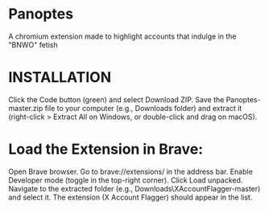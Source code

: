 # Panoptes
A chromium extension made to highlight accounts that indulge in the "BNWO" fetish

# INSTALLATION
Click the Code button (green) and select Download ZIP.
Save the Panoptes-master.zip file to your computer (e.g., Downloads folder) and extract it (right-click > Extract All on Windows, or double-click and drag on macOS).

# Load the Extension in Brave:
Open Brave browser.
Go to brave://extensions/ in the address bar.
Enable Developer mode (toggle in the top-right corner).
Click Load unpacked.
Navigate to the extracted folder (e.g., Downloads\XAccountFlagger-master) and select it.
The extension (X Account Flagger) should appear in the list.
